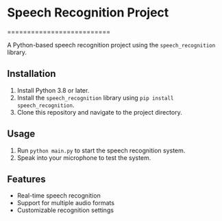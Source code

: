 # Speech Recognition Project
==========================

A Python-based speech recognition project using the `speech_recognition` library.

## Installation

1. Install Python 3.8 or later.
2. Install the `speech_recognition` library using `pip install speech_recognition`.
3. Clone this repository and navigate to the project directory.

## Usage

1. Run `python main.py` to start the speech recognition system.
2. Speak into your microphone to test the system.

## Features

* Real-time speech recognition
* Support for multiple audio formats
* Customizable recognition settings

